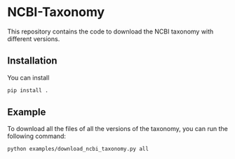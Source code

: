 # NCBI-Taxonomy

This repository contains the code to download the NCBI taxonomy with different versions. 

## Installation
You can install 

```bash
pip install . 
```

## Example

To download all the files of all the versions of the taxonomy, you can run the following command:

```bash
python examples/download_ncbi_taxonomy.py all
```